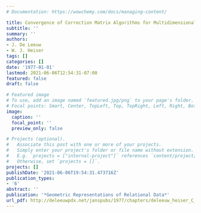 ```yaml
---
# Documentation: https://wowchemy.com/docs/managing-content/

title: Convergence of Correction Matrix Algorithms for Multidimensional Scaling
subtitle: ''
summary: ''
authors:
- J. De Leeuw
- W. J. Heiser
tags: []
categories: []
date: '1977-01-01'
lastmod: 2021-06-06T12:54:31-07:00
featured: false
draft: false

# Featured image
# To use, add an image named `featured.jpg/png` to your page's folder.
# Focal points: Smart, Center, TopLeft, Top, TopRight, Left, Right, BottomLeft, Bottom, BottomRight.
image:
  caption: ''
  focal_point: ''
  preview_only: false

# Projects (optional).
#   Associate this post with one or more of your projects.
#   Simply enter your project's folder or file name without extension.
#   E.g. `projects = ["internal-project"]` references `content/project/deep-learning/index.md`.
#   Otherwise, set `projects = []`.
projects: []
publishDate: '2021-06-06T19:54:31.473716Z'
publication_types:
- '6'
abstract: ''
publication: '*Geometric Representations of Relational Data*'
url_pdf: http://deleeuwpdx.net/janspubs/1977/chapters/deleeuw_heiser_C_77.pdf
---
```

